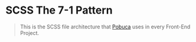 # SCSS The 7-1 Pattern

> This is the SCSS file architecture that [Pobuca](https://pobuca.com) uses in every Front-End Project.